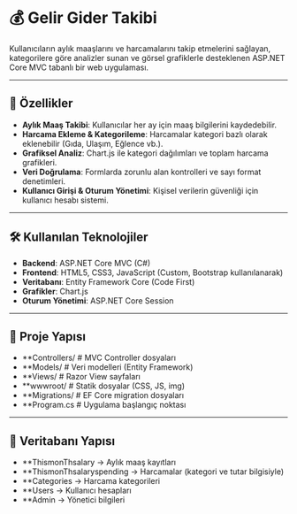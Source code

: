 
# 💰 Gelir Gider Takibi

Kullanıcıların aylık maaşlarını ve harcamalarını takip etmelerini sağlayan, kategorilere göre analizler sunan ve görsel grafiklerle desteklenen ASP.NET Core MVC tabanlı bir web uygulaması.

---

## 🚀 Özellikler

- **Aylık Maaş Takibi**: Kullanıcılar her ay için maaş bilgilerini kaydedebilir.
- **Harcama Ekleme & Kategorileme**: Harcamalar kategori bazlı olarak eklenebilir (Gıda, Ulaşım, Eğlence vb.).
- **Grafiksel Analiz**: Chart.js ile kategori dağılımları ve toplam harcama grafikleri.
- **Veri Doğrulama**: Formlarda zorunlu alan kontrolleri ve sayı format denetimleri.
- **Kullanıcı Girişi & Oturum Yönetimi**: Kişisel verilerin güvenliği için kullanıcı hesabı sistemi.

---

## 🛠️ Kullanılan Teknolojiler

- **Backend**: ASP.NET Core MVC (C#)
- **Frontend**: HTML5, CSS3, JavaScript (Custom, Bootstrap kullanılanarak)
- **Veritabanı**: Entity Framework Core (Code First)
- **Grafikler**: Chart.js
- **Oturum Yönetimi**: ASP.NET Core Session

---

## 📂 Proje Yapısı

- **Controllers/ # MVC Controller dosyaları
- **Models/ # Veri modelleri (Entity Framework)
- **Views/ # Razor View sayfaları
- **wwwroot/ # Statik dosyalar (CSS, JS, img)
- **Migrations/ # EF Core migration dosyaları
- **Program.cs # Uygulama başlangıç noktası

---

## 🧰 Veritabanı Yapısı

- **ThismonThsalary → Aylık maaş kayıtları
- **ThismonThsalaryspending → Harcamalar (kategori ve tutar bilgisiyle)
- **Categories → Harcama kategorileri
- **Users → Kullanıcı hesapları
- **Admin → Yönetici bilgileri

